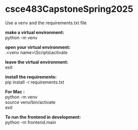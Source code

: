 # csce483CapstoneSpring2025

Use a venv and the requirements.txt file

**make a virtual environment:** \
    python -m venv <venv name>

**open your virtual environment:**\
    .\<venv name>\Scripts\activate

**leave the virtual environment:** \
    exit

**install the requirements:** \
    pip install -r requirements.txt

**For Mac :** \
    python -m venv \
    source venv/bin/activate \
    exit

**To run the frontend in development:** \
  python -m frontend.main
